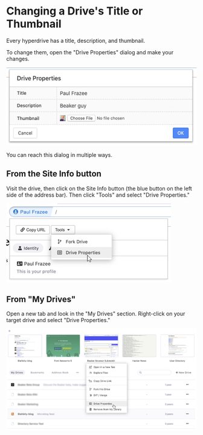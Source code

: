# Changing a Drive's Title or Thumbnail

Every hyperdrive has a title, description, and thumbnail.

To change them, open the "Drive Properties" dialog and make your changes.

![](../.gitbook/assets/drive-properties-dialog.png)

You can reach this dialog in multiple ways.

## From the Site Info button

Visit the drive, then click on the Site Info button (the blue button on the left side of the address bar). Then click "Tools" and select "Drive Properties."

![](../.gitbook/assets/drive-properties-in-siteinfo.png)

## From "My Drives"

Open a new tab and look in the "My Drives" section. Right-click on your target drive and select "Drive Properties."

![](../.gitbook/assets/drive-properties-in-my-drives%20%281%29.png)

